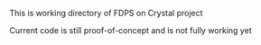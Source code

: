 This is working directory of FDPS on Crystal project

Current code is still proof-of-concept and is not fully working yet

